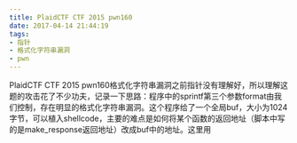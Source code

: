 ```yaml
---
title: PlaidCTF CTF 2015 pwn160 
date: 2017-04-14 21:44:19
tags:
- 指针
- 格式化字符串漏洞
- pwn
---
```

PlaidCTF CTF 2015 pwn160格式化字符串漏洞之前指针没有理解好，所以理解这题的攻击花了不少功夫，记录一下思路：程序中的sprintf第三个参数format由我们控制，存在明显的格式化字符串漏洞。这个程序给了一个全局buf，大小为1024字节，可以植入shellcode，主要的难点是如何将某个函数的返回地址（脚本中写的是make_response返回地址）改成buf中的地址。这里用
<!-- more -->